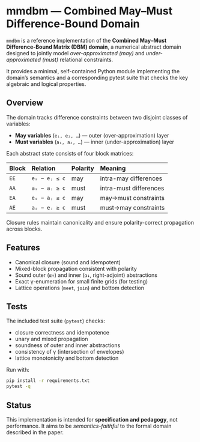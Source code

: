 # mmdbm — Combined May–Must Difference-Bound Domain

`mmdbm` is a reference implementation of the **Combined May–Must Difference-Bound Matrix (DBM) domain**, a numerical abstract domain designed to jointly model *over-approximated (may)* and *under-approximated (must)* relational constraints.

It provides a minimal, self-contained Python module implementing the domain’s semantics and a corresponding pytest suite that checks the key algebraic and logical properties.

## Overview

The domain tracks difference constraints between two disjoint classes of variables:

* **May variables** (`e₁, e₂, …`) — outer (over-approximation) layer
* **Must variables** (`a₁, a₂, …`) — inner (under-approximation) layer

Each abstract state consists of four block matrices:

| Block | Relation      | Polarity | Meaning                |
| :---- | :------------ | :------- | :--------------------- |
| `EE`  | `eᵢ − eⱼ ≤ c` | may      | intra-may differences  |
| `AA`  | `aᵢ − aⱼ ≥ c` | must     | intra-must differences |
| `EA`  | `eᵢ − aⱼ ≤ c` | may      | may→must constraints   |
| `AE`  | `aᵢ − eⱼ ≥ c` | must     | must→may constraints   |

Closure rules maintain canonicality and ensure polarity-correct propagation across blocks.

## Features

* Canonical closure (sound and idempotent)
* Mixed-block propagation consistent with polarity
* Sound outer (`α↑`) and inner (`α↓`, right-adjoint) abstractions
* Exact γ-enumeration for small finite grids (for testing)
* Lattice operations (`meet`, `join`) and bottom detection

## Tests

The included test suite (`pytest`) checks:

* closure correctness and idempotence
* unary and mixed propagation
* soundness of outer and inner abstractions
* consistency of γ (intersection of envelopes)
* lattice monotonicity and bottom detection

Run with:

```bash
pip install -r requirements.txt
pytest -q
```

## Status

This implementation is intended for **specification and pedagogy**, not performance.
It aims to be *semantics-faithful* to the formal domain described in the paper.